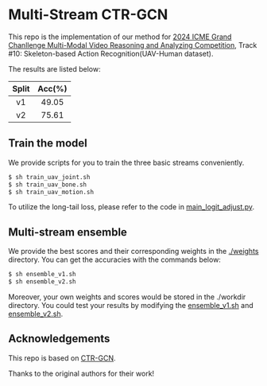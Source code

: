 # Multi-Stream CTR-GCN
This repo is the implementation of our method for [2024 ICME Grand Chanllenge Multi-Modal Video Reasoning and Analyzing Competition](https://sutdcv.github.io/MMVRAC/), Track #10: Skeleton-based Action Recognition(UAV-Human dataset). 

The results are listed below:

| Split | Acc(%) |
| :---: | :----: |
|  v1   | 49.05  |
|  v2   | 75.61  |

## Train the model
We provide scripts for you to train the three basic streams conveniently.
```bash
$ sh train_uav_joint.sh
$ sh train_uav_bone.sh
$ sh train_uav_motion.sh
```
To utilize the long-tail loss, please refer to the code in [main_logit_adjust.py](main_logit_adjust.py).

## Multi-stream ensemble
We provide the best scores and their corresponding weights in the [./weights](./weights/) directory. You can get the accuracies with the commands below:
```bash
$ sh ensemble_v1.sh
$ sh ensemble_v2.sh
```
Moreover, your own weights and scores would be stored in the ./workdir directory. You could test your results by modifying the [ensemble_v1.sh](ensemble_v1.sh) and [ensemble_v2.sh](ensemble_v2.sh).

## Acknowledgements

This repo is based on [CTR-GCN](https://github.com/Uason-Chen/CTR-GCN).

Thanks to the original authors for their work!